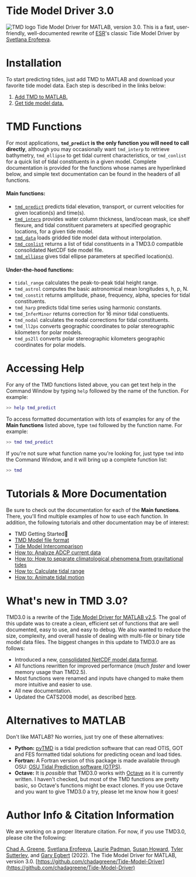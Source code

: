 # Tide Model Driver 3.0
![TMD logo](doc/markdown_figures/tmd_logo_v2.gif)
Tide Model Driver for MATLAB, version 3.0. This is a fast, user-friendly, well-documented rewrite of [ESR](https://www.esr.org/)'s classic Tide Model Driver by [Svetlana Erofeeva](https://ceoas.oregonstate.edu/svetlana-erofeeva).

# Installation 
To start predicting tides, just add TMD to MATLAB and download your favorite tide model data. Each step is described in the links below: 

1. [Add TMD to MATLAB.](doc/installing_tmd.md)
2. [Get tide model data.](doc/tide_model_data.md)

# TMD Functions
For most applications, **`tmd_predict` is the only function you will need to call directly**, although you may occasionally want `tmd_interp` to retrieve bathymetry, `tmd_ellipse` to get tidal current characteristics, or `tmd_conlist` for a quick list of tidal constituents in a given model. Complete documentation is provided for the functions whose names are hyperlinked below, and simple text documentation can be found in the headers of all functions. 

#### Main functions:
* [`tmd_predict`](doc/tmd_predict_documentation.md) predicts tidal elevation, transport, or current velocities for given location(s) and time(s). 
* [`tmd_interp`](doc/tmd_interp_documentation.md) provides water column thickness, land/ocean mask, ice shelf flexure, and tidal constituent parameters at specified geographic locations, for a given tide model. 
* [`tmd_data`](doc/tmd_data_documentation.md) loads gridded tide model data without interpolation. 
* [`tmd_conlist`](doc/tmd_conlist_documentation.md) returns a list of tidal constituents in a TMD3.0 compatible consolidated NetCDF tide model file. 
* [`tmd_ellipse`](doc/tmd_ellipse_documentation.md) gives tidal ellipse parameters at specified location(s).  

#### Under-the-hood functions:

* `tidal_range` calculates the peak-to-peak tidal height range. 
* `tmd_astrol` computes the basic astronomical mean longitudes s, h, p, N.
* `tmd_constit` returns amplitude, phase, frequency, alpha, species for tidal constituents. 
* `tmd_harp` predicts tidal time series using harmonic constants. 
* `tmd_InferMinor` returns correction for 16 minor tidal constiuents. 
* `tmd_nodal` calculates the nodal corrections for tidal constituents.
* `tmd_ll2ps` converts geographic coordinates to polar stereographic kilometers for polar models. 
* `tmd_ps2ll` converts polar stereographic kilometers geographic coordinates for polar models. 

# Accessing Help 
For any of the TMD functions listed above, you can get text help in the Command Window by typing `help` followed by the name of the function. For example: 

```matlab
>> help tmd_predict
```
To access formatted documentation with lots of examples for any of the **Main functions** listed above, type `tmd` followed by the function name. For example:

```matlab
>> tmd tmd_predict
```
If you're not sure what function name you're looking for, just type `tmd` into the Command Window, and it will bring up a complete function list:

```matlab
>> tmd 
```

# Tutorials & More Documentation
Be sure to check out the documentation for each of the **Main functions**. There, you'll find multiple examples of how to use each function. In addition, the following tutorials and other documentation may be of interest: 

* TMD Getting Started🚧
* [TMD Model file format](doc/TMD_model_file_format.md)
* [Tide Model Intercomparison](doc/tide_model_intercomparison.md)
* [How to: Analyze ADCP current data](doc/tutorial_currents.md)
* [How to: How to separate climatological phenomena from gravitational tides
](doc/tutorial_EOT.md)
* [How to: Calculate tidal range](doc/tutorial_tidal_range.md)
* [How to: Animate tidal motion](doc/tmd_logo_animation.md)

# What's new in TMD 3.0?
TMD3.0 is a rewrite of the [Tide Model Driver for MATLAB v2.5](https://github.com/EarthAndSpaceResearch/TMD_Matlab_Toolbox_v2.5). The goal of this update was to create a clean, efficient set of functions that are well documented, easy to use, and easy to debug. We also wanted to reduce the size, complexity, and overall hassle of dealing with multi-file or binary tide model data files. The biggest changes in this update to TMD3.0 are as follows: 

* Introduced a new, [consolidated NetCDF model data format](doc/TMD_model_file_format.md).  
* All functions rewritten for improved performance (*much faster* and lower memory usage than TMD2.5). 
* Most functions were renamed and inputs have changed to make them more intuitive and easier to use.
* All new documentation.
* Updated the CATS2008 model, as described [here](doc/cats2008_updates.md).

# Alternatives to MATLAB
Don't like MATLAB? No worries, just try one of these alternatives: 

* **Python:** [pyTMD](https://github.com/tsutterley/pyTMD) is a tidal prediction software that can read OTIS, GOT and FES formatted tidal solutions for predicting ocean and load tides.
* **Fortran:** A Fortran version of this package is made available through OSU: [OSU Tidal Prediction software (OTPS)](https://www.tpxo.net/otps).
* **Octave:** It is *possible* that TMD3.0 works with [Octave](https://www.gnu.org/software/octave/index) as it is currently written. I haven't checked, but most of the TMD functions are pretty basic, so Octave's functions might be exact clones. If you use Octave and you want to give TMD3.0 a try, please let me know how it goes! 

# Author Info & Citation Information
We are working on a proper literature citation. For now, if you use TMD3.0, please cite the following: 

[Chad A. Greene](https://github.com/chadagreene), [Svetlana Erofeeva](https://ceoas.oregonstate.edu/svetlana-erofeeva), [Laurie Padman](https://github.com/LPadman), [Susan Howard](https://github.com/slhowardESR), [Tyler Sutterley](https://github.com/tsutterley), and [Gary Egbert](https://ceoas.oregonstate.edu/people/gary-egbert) (2022). The Tide Model Driver for MATLAB, version 3.0. [https://github.com/chadagreene/Tide-Model-Driver](https://github.com/chadagreene/Tide-Model-Driver)
